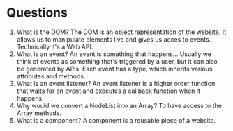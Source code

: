 # Questions

1. What is the DOM?
The DOM is an object representation of the website. It allows us to manipulate elements live and gives us acces to events. Technically it's a Web API.
2. What is an event?
An event is something that happens... Usually we think of events as something that's triggered by a user, but it can also be generated by APIs. Each event has a type, which inherits various attributes and methods.
3. What is an event listener?
An event listener is a higher order function that waits for an event and executes a callback function when it happens.
4. Why would we convert a NodeList into an Array?
To have access to the Array methods.
5. What is a component? 
A component is a reusable piece of a website. 
